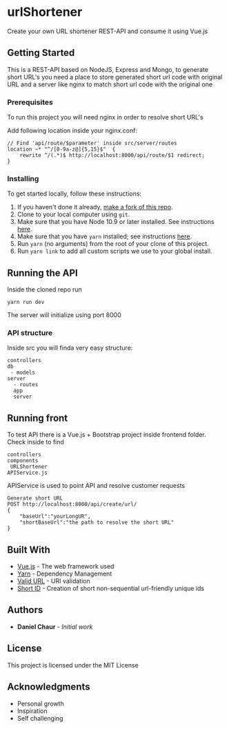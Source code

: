 # urlShortener

Create your own URL shortener REST-API and consume it using Vue.js

## Getting Started

This is a REST-API based on NodeJS, Express and Mongo, to generate short URL's you need a place to store generated short url code with original URL and a server like nginx to match short url code with the original one

### Prerequisites

To run this project you will need nginx in order to resolve short URL's

Add following location inside your nginx.conf:

```
// Find 'api/route/$parameter' inside src/server/routes
location ~* "^/[0-9a-z@]{5,15}$"  {
    rewrite ^/(.*)$ http://localhost:8000/api/route/$1 redirect;
}
```

### Installing

To get started locally, follow these instructions:

1. If you haven't done it already, [make a fork of this repo](https://github.com/dchaur/urlShortener/fork).
1. Clone to your local computer using `git`.
1. Make sure that you have Node 10.9 or later installed. See instructions [here](https://nodejs.org/en/download/).
1. Make sure that you have `yarn` installed; see instructions [here](https://yarnpkg.com/lang/en/docs/install/).
1. Run `yarn` (no arguments) from the root of your clone of this project.
1. Run `yarn link` to add all custom scripts we use to your global install.

## Running the API

Inside the cloned repo run

```
yarn run dev
```

The server will initialize using port 8000

### API structure

Inside src you will finda very easy structure:

```
controllers
db
 - models
server
  - routes
  app
  server
```

## Running front

To test API there is a Vue.js + Bootstrap project inside frontend folder. Check inside to find

```
controllers
components
 URLShortener
APIService.js
```

APIService is used to point API and resolve customer requests

```
Generate short URL
POST http://localhost:8000/api/create/url/
{
	"baseUrl":"yourLongUR",
	"shortBaseUrl":"the path to resolve the short URL"
}
```

## Built With

- [Vue.js](https://vuejs.org/) - The web framework used
- [Yarn](https://github.com/yarnpkg/yarn) - Dependency Management
- [Valid URL](https://github.com/ogt/valid-url) - URI validation
- [Short ID](https://github.com/dylang/shortid) - Creation of short non-sequential url-friendly unique ids

## Authors

- **Daniel Chaur** - _Initial work_

## License

This project is licensed under the MIT License

## Acknowledgments

- Personal growth
- Inspiration
- Self challenging
